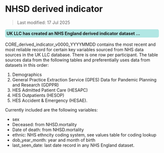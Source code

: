 # NHSD derived indicator
>Last modified: 17 Jul 2025
<div style="background-color: rgba(0, 178, 169, 0.3); padding: 5px; border-radius: 5px;"><strong>UK LLC has created an NHS England derived indicator dataset ...</strong></div>  

CORE_derived_indicator_v0000_YYYYMMDD contains the most recent and most reliable record for certain key variables sourced from NHS data sources in the UK LLC database. There is one row per participant. The table sources data from the following tables and preferentially uses data from datasets in this order:
1. Demographics
2. General Practice Extraction Service (GPES) Data for Pandemic Planning and Research (GDPPR)
3. HES Admitted Patient Care (HESAPC)
4. HES Outpatients (HESOP)
5. HES Accident & Emergency (HESAE).

Currently included are the following variables:
* sex
* Deceased: from NHSD.mortality
* Date of death: from NHSD.mortality
* ethnic: NHS ethncity coding system, see values table for coding lookup
* dob_year_month: year and month of birth 
* last_seen_date: last date record in any NHS England dataset.
